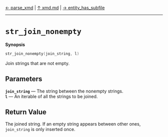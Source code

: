 [&#8592; parse_xmd](xmd--parse_xmd.md) | [&#8593; xmd.md](xmd.md) | [&#8594; entity_has_subfile](xmd--entity_has_subfile.md)
***

# `str_join_nonempty`
**Synopsis**

```cpp
str_join_nonempty(join_string, l)
```

Join strings that are not empty.

## Parameters
**`join_string`** &#8213; The string between the nonempty strings.  
**`l`** &#8213; An iterable of all the strings to be joined.  
## Return Value

The joined string. If an empty string appears between other ones, `join_string` is only inserted once.


